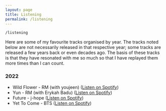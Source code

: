 ```yaml
---
layout: page
title: Listening
permalink: /listening
---
```


`/listening`

Here are some of my favourite tracks organised by year. The tracks noted below are not necessarily released in that respective year; some tracks are released a few years back or even decades ago. The basis of these tracks is that they have resonated with me so much so that I have replayed them more times than I can count.

### 2022

- Wild Flower - RM (with youjeen) (<a href="https://open.spotify.com/track/5p8ThxM2OhJ0igfxkz0Z1q?si=59bb5dd10aec480d">Listen on Spotify</a>)
- Yun - RM (with Erykah Badu) (<a href="https://open.spotify.com/track/40xpKrnumGPEvHcw1kuL9R?si=90343875ad8a4d56">Listen on Spotify</a>)
- Future - j-hope (<a href="https://open.spotify.com/track/0Puudh380z6cOCgMaTNm7h?si=07445d95a3434b44">Listen on Spotify</a>)
- Yet To Come - BTS (<a href="https://open.spotify.com/track/10SRMwb9EuVS1K9rYsBfHQ?si=2a97438ceb5146d1">Listen on Spotify</a>)


<style>
  .wrapper {
    max-width: 58em;
  }
</style>